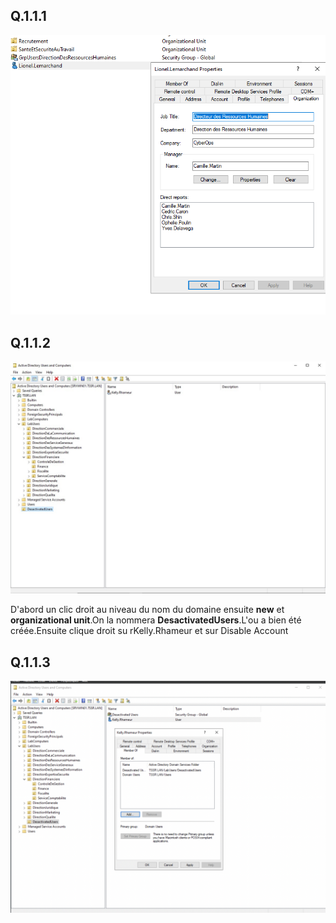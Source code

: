 ## Q.1.1.1 

![ex1](./images/Image01.png)

## Q.1.1.2

![ex1](./images/Image02.jpg)

D'abord un clic droit au niveau du nom du domaine ensuite **new** et **organizational unit**.On la nommera **DesactivatedUsers**.L'ou a bien été créée.Ensuite clique droit su rKelly.Rhameur et sur Disable Account


## Q.1.1.3

![ex1](./images/image03.png)

